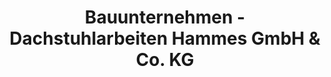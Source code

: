 ---
title: "Bauunternehmen -Dachstuhlarbeiten Hammes GmbH & Co. KG"
url: /weiler/bauunternehmen-dachstuhlarbeiten-hammes-gmbh-und-co-kg/
shop: Basteln
---